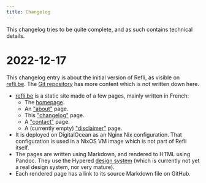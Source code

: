 ```yaml
---
title: Changelog
---
```


This changelog tries to be quite complete, and as such contains technical
details.

# 2022-12-17

This changelog entry is about the initial version of Refli, as visible on
[refli.be](https://refli.be). The [Git
repository](https://github.com/hypered/refli.be) has more content which is not
written down here.

- [refli.be](https://refli.be) is a static site made of a few pages, mainly written in French:
  - The [homepage](/).
  - An ["about"](/pages/about.md) page.
  - This ["changelog"](/pages/changelog.md) page.
  - A ["contact"](/pages/contact.md) page.
  - A (currently empty) ["disclaimer"](/pages/disclaimer.md) page.
- It is deployed on DigitalOcean as an Nginx Nix configuration. That
  configuration is used in a NixOS VM image which is not part of Refli itself.
- The pages are written using Markdown, and rendered to HTML using Pandoc. They
  use the Hypered [design system](https://github.com/hypered/design-system)
  (which is currently not yet a real design system, nor very mature).
- Each rendered page has a link to its source Markdown file on GitHub.

<br />
<br />
<br />
